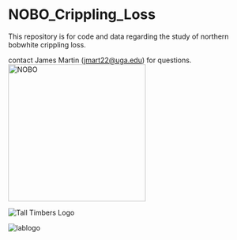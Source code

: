 # NOBO_Crippling_Loss

This repository is for code and data regarding the study of northern bobwhite crippling loss. 

contact James Martin (jmart22@uga.edu) for questions. 
<img width="278" alt="NOBO" src="https://github.com/quaildoc/NOBO_Crippling_Loss/assets/56847075/0b83200d-afe2-4bf5-953d-655e10981031">

![Tall Timbers Logo](https://github.com/quaildoc/NOBO_Crippling_Loss/assets/56847075/bf131358-7fc8-4475-81c9-a2fac3bcb359)

![lablogo](https://github.com/quaildoc/NOBO_Crippling_Loss/assets/56847075/4f653544-dd80-4bb3-9d37-45bafa1ab467)
